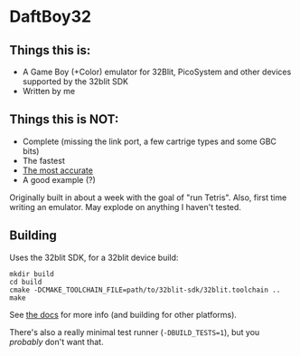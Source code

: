 # DaftBoy32

## Things this is:
 - A Game Boy (+Color) emulator for 32Blit, PicoSystem and other devices supported by the 32blit SDK
 - Written by me

## Things this is NOT:
 - Complete (missing the link port, a few cartrige types and some GBC bits)
 - The fastest
 - [The most accurate](https://cupboard.daftgames.net/GBEmulatorShootout/)
 - A good example (?)


Originally built in about a week with the goal of "run Tetris". Also, first time writing an emulator. May explode on anything I haven't tested.

## Building
Uses the 32blit SDK, for a 32blit device build:
```
mkdir build
cd build
cmake -DCMAKE_TOOLCHAIN_FILE=path/to/32blit-sdk/32blit.toolchain ..
make
```
See [the docs](https://github.com/32blit/32blit-sdk/tree/master/docs#readme) for more info (and building for other platforms).

There's also a really minimal test runner (`-DBUILD_TESTS=1`), but you _probably_ don't want that.
